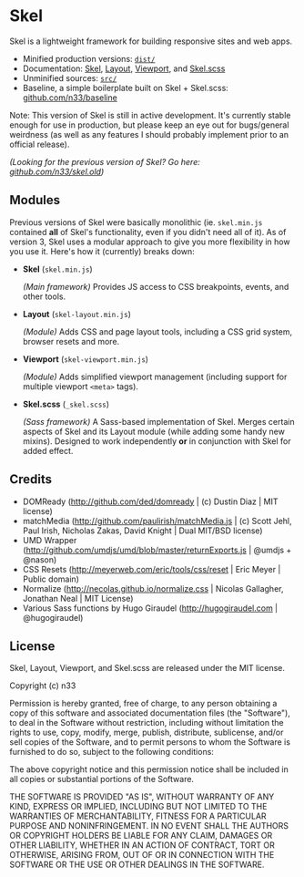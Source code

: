 # Skel

Skel is a lightweight framework for building responsive sites and web apps.

- Minified production versions: [`dist/`](dist/)
- Documentation: [Skel](docs/skel.md), [Layout](docs/skel-layout.md), [Viewport](docs/skel-viewport.md), and [Skel.scss](docs/skel.scss.md)
- Unminified sources: [`src/`](src/)
- Baseline, a simple boilerplate built on Skel + Skel.scss: [github.com/n33/baseline](http://github.com/n33/baseline)

Note: This version of Skel is still in active development. It's currently stable enough for use in production, but please keep an eye out for bugs/general weirdness (as well as any features I should probably implement prior to an official release).

_(Looking for the previous version of Skel? Go here: [github.com/n33/skel.old](http://github.com/n33/skel.old))_


## Modules

Previous versions of Skel were basically monolithic (ie. `skel.min.js` contained **all** of Skel's functionality, even if you didn't need all of it). As of version 3, Skel uses a modular approach to give you more flexibility in how you use it. Here's how it (currently) breaks down:

- **Skel** (`skel.min.js`)

	_(Main framework)_ Provides JS access to CSS breakpoints, events, and other tools.

- **Layout** (`skel-layout.min.js`)

	_(Module)_ Adds CSS and page layout tools, including a CSS grid system, browser resets and more.

- **Viewport** (`skel-viewport.min.js`)

	_(Module)_ Adds simplified viewport management (including support for multiple viewport `<meta>` tags).

- **Skel.scss** (`_skel.scss`)

	_(Sass framework)_ A Sass-based implementation of Skel. Merges certain aspects of Skel and its Layout module (while adding some handy new mixins). Designed to work independently **or** in conjunction with Skel for added effect.


## Credits

- DOMReady (http://github.com/ded/domready | (c) Dustin Diaz | MIT license)
- matchMedia (http://github.com/paulirish/matchMedia.js | (c) Scott Jehl, Paul Irish, Nicholas Zakas, David Knight | Dual MIT/BSD license)
- UMD Wrapper (http://github.com/umdjs/umd/blob/master/returnExports.js | @umdjs + @nason)
- CSS Resets (http://meyerweb.com/eric/tools/css/reset | Eric Meyer | Public domain)
- Normalize (http://necolas.github.io/normalize.css | Nicolas Gallagher, Jonathan Neal | MIT License)
- Various Sass functions by Hugo Giraudel (http://hugogiraudel.com | @hugogiraudel)


## License

Skel, Layout, Viewport, and Skel.scss are released under the MIT license.

Copyright (c) n33

Permission is hereby granted, free of charge, to any person obtaining a copy of this software and associated documentation files (the "Software"), to deal in the Software without restriction, including without limitation the rights to use, copy, modify, merge, publish, distribute, sublicense, and/or sell copies of the Software, and to permit persons to whom the Software is furnished to do so, subject to the following conditions:

The above copyright notice and this permission notice shall be included in all copies or substantial portions of the Software.

THE SOFTWARE IS PROVIDED "AS IS", WITHOUT WARRANTY OF ANY KIND, EXPRESS OR IMPLIED, INCLUDING BUT NOT LIMITED TO THE WARRANTIES OF MERCHANTABILITY, FITNESS FOR A PARTICULAR PURPOSE AND NONINFRINGEMENT. IN NO EVENT SHALL THE AUTHORS OR COPYRIGHT HOLDERS BE LIABLE FOR ANY CLAIM, DAMAGES OR OTHER LIABILITY, WHETHER IN AN ACTION OF CONTRACT, TORT OR OTHERWISE, ARISING FROM, OUT OF OR IN CONNECTION WITH THE SOFTWARE OR THE USE OR OTHER DEALINGS IN THE SOFTWARE.
